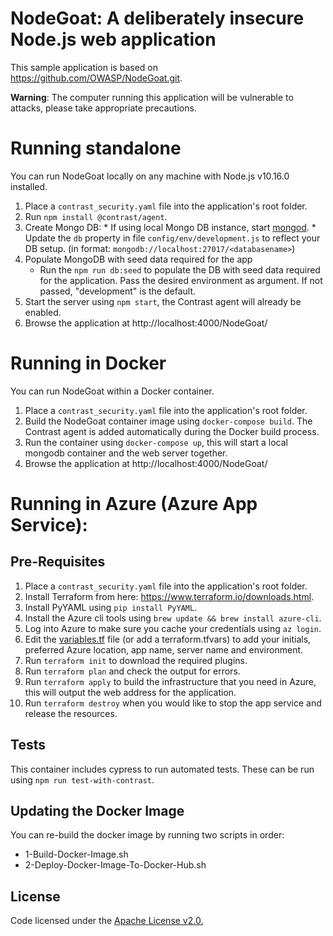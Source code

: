 # NodeGoat: A deliberately insecure Node.js web application

This sample application is based on https://github.com/OWASP/NodeGoat.git.

**Warning**: The computer running this application will be vulnerable to attacks, please take appropriate precautions.

# Running standalone

You can run NodeGoat locally on any machine with Node.js v10.16.0 installed.

1. Place a `contrast_security.yaml` file into the application's root folder.
1. Run `npm install @contrast/agent`.
1. Create Mongo DB:
        * If using local Mongo DB instance, start [mongod](http://docs.mongodb.org/manual/reference/program/mongod/#bin.mongod).
        * Update the `db` property in file `config/env/development.js` to reflect your DB setup. (in format: `mongodb://localhost:27017/<databasename>`)
1. Populate MongoDB with seed data required for the app
    * Run the `npm run db:seed` to populate the DB with seed data required for the application. Pass the desired environment as argument. If not passed, "development" is the default.
1. Start the server using `npm start`, the Contrast agent will already be enabled.
1. Browse the application at http://localhost:4000/NodeGoat/

# Running in Docker

You can run NodeGoat within a Docker container. 

1. Place a `contrast_security.yaml` file into the application's root folder.
1. Build the NodeGoat container image using `docker-compose build`. The Contrast agent is added automatically during the Docker build process.
1. Run the container using `docker-compose up`, this will start a local mongodb container and the web server together.
1. Browse the application at http://localhost:4000/NodeGoat/

# Running in Azure (Azure App Service):

## Pre-Requisites

1. Place a `contrast_security.yaml` file into the application's root folder.
1. Install Terraform from here: https://www.terraform.io/downloads.html.
1. Install PyYAML using `pip install PyYAML`.
1. Install the Azure cli tools using `brew update && brew install azure-cli`.
1. Log into Azure to make sure you cache your credentials using `az login`.
1. Edit the [variables.tf](variables.tf) file (or add a terraform.tfvars) to add your initials, preferred Azure location, app name, server name and environment.
1. Run `terraform init` to download the required plugins.
1. Run `terraform plan` and check the output for errors.
1. Run `terraform apply` to build the infrastructure that you need in Azure, this will output the web address for the application. 
1. Run `terraform destroy` when you would like to stop the app service and release the resources.

## Tests

This container includes cypress to run automated tests. These can be run using `npm run test-with-contrast`.

## Updating the Docker Image

You can re-build the docker image by running two scripts in order:

* 1-Build-Docker-Image.sh
* 2-Deploy-Docker-Image-To-Docker-Hub.sh

## License
Code licensed under the [Apache License v2.0.](http://www.apache.org/licenses/LICENSE-2.0)